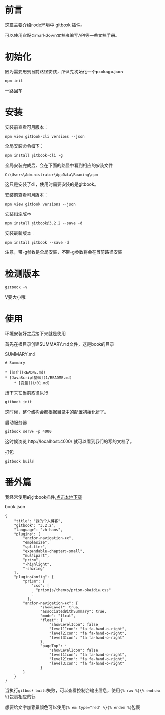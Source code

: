 # 前言

这篇主要介绍node环境中 gitbook 插件。

可以使用它配合markdown文档来编写API等一些文档手册。

# 初始化

因为需要用到当前路径安装，所以先初始化一个package.json

	npm init

一路回车

# 安装

安装前查看可用版本：

	npm view gitbook-cli versions --json

全局安装命令如下：

	npm install gitbook-cli -g

全局安装完成后，会在下面的路径中看到相应的安装文件

	C:\Users\Administrator\AppData\Roaming\npm

<span class="red">这只是安装了cli，使用时需要安装的是gitbook。<span>

安装前查看可用版本：

	npm view gitbook versions --json

安装指定版本：

	npm install gitbook@3.2.2 --save -d

安装最新版本：

	npm install gitbook --save -d

<span class="red">注意，带-g参数是全局安装，不带-g参数将会在当前路径安装<span>


# 检测版本

	gitbook -V

V要大小哦

# 使用

环境安装好之后接下来就是使用

首先在根目录创建SUMMARY.md文件，这是book的目录

SUMMARY.md


	# Summary
	
	* [简介](README.md)
	* [JavaScript基础](1/README.md)
	    * [变量](1/01.md)


接下来在当前路径执行

	gitbook init

这时候，整个结构会都根据目录中的配置初始化好了。

启动服务器

	gitbook serve -p 4000

这时候浏览 http://localhost:4000/ 就可以看到我们的写的文档了。

打包

	gitbook build


# 番外篇

我经常使用的gitbook插件,[点击本地下载](../assets/gitbook-node_modules.zip)

book.json

	{
	    "title": "我的个人博客",
	    "gitbook": "3.2.2",
	    "language": "zh-hans",
	    "plugins": [
	        "anchor-navigation-ex",
	        "emphasize",
	        "splitter",
	        "expandable-chapters-small",
	        "multipart",
	        "prism",
	        "-highlight",
	        "-sharing"
	    ],
	    "pluginsConfig": {
	        "prism": {
	            "css": [
	              "prismjs/themes/prism-okaidia.css"
	            ]
	          },
	        "anchor-navigation-ex": {
	                "showLevel": true,
	                "associatedWithSummary": true,
	                "mode": "float",
	                "float": {
	                    "showLevelIcon": false,
	                    "level1Icon": "fa fa-hand-o-right",
	                    "level2Icon": "fa fa-hand-o-right",
	                    "level3Icon": "fa fa-hand-o-right"
	                },
	                "pageTop": {
	                    "showLevelIcon": false,
	                    "level1Icon": "fa fa-hand-o-right",
	                    "level2Icon": "fa fa-hand-o-right",
	                    "level3Icon": "fa fa-hand-o-right"
	                }
	        }
	    }
	}


当执行``gitbook build``失败，可以查看控制台输出信息，使用``{% raw %}{% endraw %}``包裹相应的行.

想要给文字加背景颜色可以使用``{% em type="red" %}{% endem %}``包裹